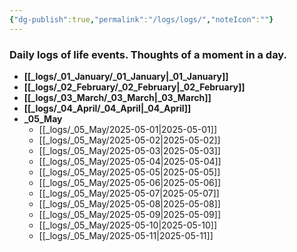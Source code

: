 ```yaml
---
{"dg-publish":true,"permalink":"/logs/logs/","noteIcon":""}
---
```


### Daily logs of life events. Thoughts of a moment in a day.


- **[[_logs/_01_January/_01_January\|_01_January]]**
- **[[_logs/_02_February/_02_February\|_02_February]]**
- **[[_logs/_03_March/_03_March\|_03_March]]**
- **[[_logs/_04_April/_04_April\|_04_April]]**
- **_05_May**
	- [[_logs/_05_May/2025-05-01\|2025-05-01]]
	- [[_logs/_05_May/2025-05-02\|2025-05-02]]
	- [[_logs/_05_May/2025-05-03\|2025-05-03]]
	- [[_logs/_05_May/2025-05-04\|2025-05-04]]
	- [[_logs/_05_May/2025-05-05\|2025-05-05]]
	- [[_logs/_05_May/2025-05-06\|2025-05-06]]
	- [[_logs/_05_May/2025-05-07\|2025-05-07]]
	- [[_logs/_05_May/2025-05-08\|2025-05-08]]
	- [[_logs/_05_May/2025-05-09\|2025-05-09]]
	- [[_logs/_05_May/2025-05-10\|2025-05-10]]
	- [[_logs/_05_May/2025-05-11\|2025-05-11]]


